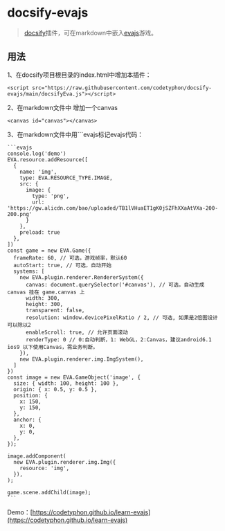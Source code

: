 # docsify-evajs

> [docsify](https://github.com/docsifyjs/docsify)插件，可在markdown中嵌入[evajs](https://github.com/eva-engine/eva.js)游戏。

## 用法

1、在docsify项目根目录的index.html中增加本插件：
```
<script src="https://raw.githubusercontent.com/codetyphon/docsify-evajs/main/docsifyEva.js"></script>
```

2、在markdown文件中 增加一个canvas

```
<canvas id="canvas"></canvas>
```

3、在markdown文件中用```evajs标记evajs代码：

````
```evajs
console.log('demo')
EVA.resource.addResource([
  {
    name: 'img',
    type: EVA.RESOURCE_TYPE.IMAGE,
    src: {
      image: {
        type: 'png',
        url: 'https://gw.alicdn.com/bao/uploaded/TB1lVHuaET1gK0jSZFhXXaAtVXa-200-200.png'
      }
    },
    preload: true
  },
])
const game = new EVA.Game({
  frameRate: 60, // 可选，游戏帧率，默认60
  autoStart: true, // 可选，自动开始
  systems: [
    new EVA.plugin.renderer.RendererSystem({
      canvas: document.querySelector('#canvas'), // 可选，自动生成 canvas 挂在 game.canvas 上
      width: 300,
      height: 300,
      transparent: false,
      resolution: window.devicePixelRatio / 2, // 可选, 如果是2倍图设计 可以除以2
      enableScroll: true, // 允许页面滚动
      renderType: 0 // 0:自动判断，1: WebGL，2:Canvas，建议android6.1 ios9 以下使用Canvas，需业务判断。
    }),
    new EVA.plugin.renderer.img.ImgSystem(),
  ]
})
const image = new EVA.GameObject('image', {
  size: { width: 100, height: 100 },
  origin: { x: 0.5, y: 0.5 },
  position: {
    x: 150,
    y: 150,
  },
  anchor: {
    x: 0,
    y: 0,
  },
});

image.addComponent(
  new EVA.plugin.renderer.img.Img({
    resource: 'img',
  }),
);

game.scene.addChild(image);
```

````

Demo：[https://codetyphon.github.io/learn-evajs](https://codetyphon.github.io/learn-evajs)
